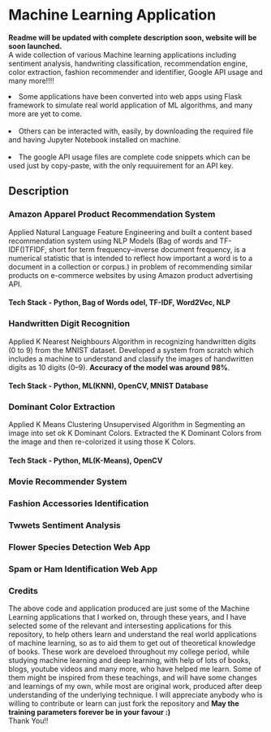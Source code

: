 # Machine Learning Application
<strong> Readme will be updated with complete description soon, website will be soon launched.<br></strong>
A wide collection of various Machine learning applications including sentiment analysis, handwriting classification, recommendation engine, color extraction, fashion recommender and identifier, Google API usage and many more!!!!
<br>
<li>
Some applications have been converted into web apps using Flask framework to simulate real world application of ML algorithms, and many more are yet to come.
</li>
<br>
<li>
Others can be interacted with, easily, by downloading the required file and having Jupyter Notebook installed on machine.
</li>
<br>
<li>
The google API usage files are complete code snippets which can be used just by copy-paste, with the only requuirement for an API key.
</li>

## Description

### Amazon Apparel Product Recommendation System

Applied Natural Language Feature Engineering and built a content based recommendation system using NLP Models (Bag of words and TF-IDF()TFIDF, short for term frequency–inverse document frequency, is a numerical statistic that is intended to reflect how important a word is to a document in a collection or corpus.) in problem of recommending similar products on e-commerce websites by using Amazon product advertising API. 
#### Tech Stack - Python, Bag of Words odel, TF-IDF, Word2Vec, NLP


### Handwritten Digit Recognition 

Applied K Nearest Neighbours Algorithm in recognizing handwritten digits (0 to 9) from the MNIST dataset. Developed a system from scratch which includes a machine to understand and classify the images of handwritten digits as 10 digits (0–9). <strong>Accuracy of the model was around 98%</strong>. 
#### Tech Stack - Python, ML(KNN), OpenCV, MNIST Database


### Dominant Color Extraction 

Applied K Means Clustering Unsupervised Algorithm in Segmenting an image into set ok K Dominant Colors. Extracted the K Dominant Colors from the image and then re-colorized it using those K Colors. 
#### Tech Stack - Python, ML(K-Means), OpenCV 


### Movie Recommender System 
### Fashion Accessories Identification
### Twwets Sentiment Analysis
### Flower Species Detection Web App
### Spam or Ham Identification Web App 

### Credits

The above code and application produced are just some of the Machine Learning applications that I worked on, through these years, and I have selected some of the relevant and intersesting applications for this repository, to help others learn and understand the real world applications of machine learning, so as to aid them to get out of theoretical knowledge of books. These work are develoed throughout my college period, while studying machine learning and deep learning, with help of lots of books, blogs, youtube videos and many more, who have helped me learn. Some of them might be inspired from these teachings, and will have some changes and learnings of my own, while most are original work, produced after deep understanding of the underlying technique. I will appreciate anybody who is willing to contribute or learn can just fork the repository and <strong>May the training parameters forever be in your favour :)</strong><br> Thank You!!


